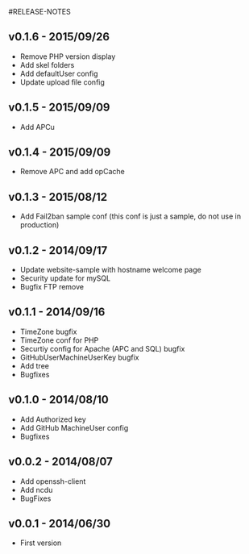 #RELEASE-NOTES

## v0.1.6 - 2015/09/26

* Remove PHP version display
* Add skel folders
* Add defaultUser config
* Update upload file config

## v0.1.5 - 2015/09/09

* Add APCu

## v0.1.4 - 2015/09/09

* Remove APC and add opCache

## v0.1.3 - 2015/08/12

* Add Fail2ban sample conf (this conf is just a sample, do not use in production)

## v0.1.2 - 2014/09/17

* Update website-sample with hostname welcome page
* Security update for mySQL
* Bugfix FTP remove

## v0.1.1 - 2014/09/16

* TimeZone bugfix
* TimeZone conf for PHP
* Securtiy config for Apache (APC and SQL) bugfix
* GitHubUserMachineUserKey bugfix
* Add tree
* Bugfixes

## v0.1.0 - 2014/08/10

* Add Authorized key
* Add GitHub MachineUser config
* Bugfixes

## v0.0.2 - 2014/08/07

* Add openssh-client
* Add ncdu
* BugFixes

## v0.0.1 - 2014/06/30

* First version

